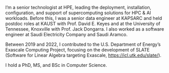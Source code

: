 I’m a senior technologist at HPE, leading the deployment, installation,
configuration, and support of supercomputing solutions for HPC & AI workloads.
Before this, I was a senior data engineer at KAPSARC and held postdoc roles at
KAUST with Prof. David E. Keyes and at the University of Tennessee, Knoxville
with Prof. Jack Dongarra. I also worked as a software engineer at Saudi
Electricity Company and Saudi Aramco.

Between 2019 and 2022, I contributed to the U.S. Department of Energy’s
Exascale Computing Project, focusing on the development of SLATE (Software
for Linear Algebra targeting Exascale, https://icl.utk.edu/slate/).

I hold a PhD, MS, and BSc in Computer Science.
